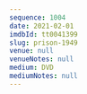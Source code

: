 ```yaml
---
sequence: 1004
date: 2021-02-01
imdbId: tt0041399
slug: prison-1949
venue: null
venueNotes: null
medium: DVD
mediumNotes: null
---
```

